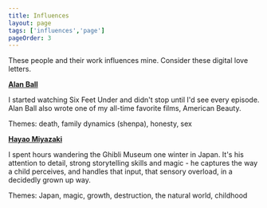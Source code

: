 ```yaml
---
title: Influences
layout: page
tags: ['influences','page']
pageOrder: 3
---
```


These people and their work influences mine. Consider these digital love letters.

**[Alan Ball](http://www.imdb.com/name/nm0050332/)**

I started watching Six Feet Under and didn't stop until I'd see every episode. Alan Ball also wrote one of my all-time favorite films, American Beauty. 

Themes: death, family dynamics (shenpa), honesty, sex
 
**[Hayao Miyazaki](https://en.wikipedia.org/wiki/Hayao_Miyazaki)**

I spent hours wandering the Ghibli Museum one winter in Japan. It's his attention to detail, strong storytelling skills and magic - he captures the way a child perceives, and handles that input, that sensory overload, in a decidedly grown up way. 

Themes: Japan, magic, growth, destruction, the natural world, childhood


